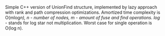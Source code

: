 Simple C++ version of UnionFind structure, implemented by lazy approach with rank and path compression optimizations.
Amortized time complexity is O(mlog*n), n - number of nodes, m - amount of fuse and find operations.
log* - stands for log star not multiplication. Worst case for single operation is O(log n).

